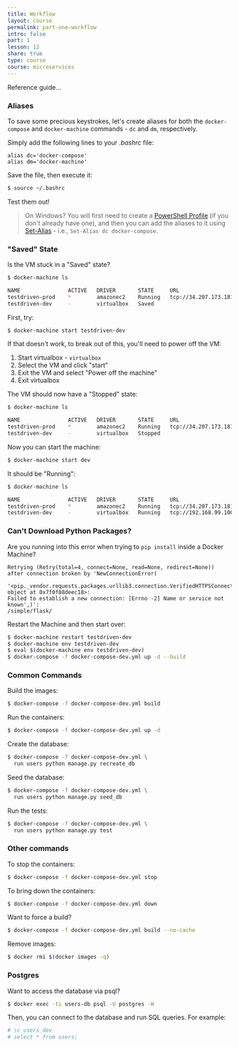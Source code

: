 ```yaml
---
title: Workflow
layout: course
permalink: part-one-workflow
intro: false
part: 1
lesson: 12
share: true
type: course
course: microservices
---
```


Reference guide...

### Aliases

To save some precious keystrokes, let's create aliases for both the `docker-compose` and `docker-machine` commands - `dc` and `dm`, respectively.

Simply add the following lines to your *.bashrc* file:

```
alias dc='docker-compose'
alias dm='docker-machine'
```

Save the file, then execute it:

```sh
$ source ~/.bashrc
```

Test them out!

> On Windows? You will first need to create a [PowerShell Profile](https://msdn.microsoft.com/en-us/powershell/scripting/core-powershell/ise/how-to-use-profiles-in-windows-powershell-ise) (if you don't already have one), and then you can add the aliases to it using [Set-Alias](https://msdn.microsoft.com/en-us/powershell/reference/5.1/microsoft.powershell.utility/set-alias) - i.e., `Set-Alias dc docker-compose`.

### "Saved" State

Is the VM stuck in a "Saved" state?

```sh
$ docker-machine ls

NAME               ACTIVE   DRIVER       STATE     URL                         SWARM   DOCKER        ERRORS
testdriven-prod    *        amazonec2    Running   tcp://34.207.173.181:2376           v17.09.0-ce
testdriven-dev     -        virtualbox   Saved                                         Unknown
```

First, try:

```sh
$ docker-machine start testdriven-dev
```

If that doesn't work, to break out of this, you'll need to power off the VM:

1. Start virtualbox - `virtualbox`
1. Select the VM and click "start"
1. Exit the VM and select "Power off the machine"
1. Exit virtualbox

The VM should now have a "Stopped" state:

```sh
$ docker-machine ls

NAME               ACTIVE   DRIVER       STATE     URL                         SWARM   DOCKER        ERRORS
testdriven-prod    *        amazonec2    Running   tcp://34.207.173.181:2376           v17.09.0-ce
testdriven-dev     -        virtualbox   Stopped  
```

Now you can start the machine:

```sh
$ docker-machine start dev
```

It should be "Running":

```sh
$ docker-machine ls

NAME               ACTIVE   DRIVER       STATE     URL                         SWARM   DOCKER        ERRORS
testdriven-prod    *        amazonec2    Running   tcp://34.207.173.181:2376           v17.09.0-ce
testdriven-dev     -        virtualbox   Running   tcp://192.168.99.100:2376           v17.09.0-ce  
```

### Can't Download Python Packages?

Are you running into this error when trying to `pip install` inside a Docker Machine?

```
Retrying (Retry(total=4, connect=None, read=None, redirect=None))
after connection broken by 'NewConnectionError(
  '<pip._vendor.requests.packages.urllib3.connection.VerifiedHTTPSConnection object at 0x7f0f88deec18>:
Failed to establish a new connection: [Errno -2] Name or service not known',)':
/simple/flask/
```

Restart the Machine and then start over:

```sh
$ docker-machine restart testdriven-dev
$ docker-machine env testdriven-dev
$ eval $(docker-machine env testdriven-dev)
$ docker-compose -f docker-compose-dev.yml up -d --build
```

### Common Commands

Build the images:

```sh
$ docker-compose -f docker-compose-dev.yml build
```

Run the containers:

```sh
$ docker-compose -f docker-compose-dev.yml up -d
```

Create the database:

```sh
$ docker-compose -f docker-compose-dev.yml \
  run users python manage.py recreate_db
```

Seed the database:

```sh
$ docker-compose -f docker-compose-dev.yml \
  run users python manage.py seed_db
```

Run the tests:

```sh
$ docker-compose -f docker-compose-dev.yml \
  run users python manage.py test
```

### Other commands

To stop the containers:

```sh
$ docker-compose -f docker-compose-dev.yml stop
```

To bring down the containers:

```sh
$ docker-compose -f docker-compose-dev.yml down
```

Want to force a build?

```sh
$ docker-compose -f docker-compose-dev.yml build --no-cache
```

Remove images:

```sh
$ docker rmi $(docker images -q)
```

### Postgres

Want to access the database via psql?

```sh
$ docker exec -ti users-db psql -U postgres -W
```

Then, you can connect to the database and run SQL queries. For example:

```sh
# \c users_dev
# select * from users;
```
